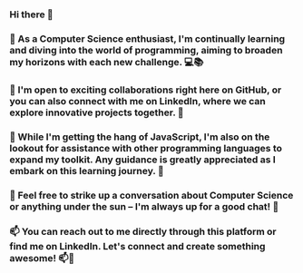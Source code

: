 ###   Hi there 👋
### 🌱 As a Computer Science enthusiast, I'm continually learning and diving into the world of programming, aiming to broaden my horizons with each new challenge. 💻📚
### 👯 I'm open to exciting collaborations right here on GitHub, or you can also connect with me on LinkedIn, where we can explore innovative projects together. 👯
### 🤔 While I'm getting the hang of JavaScript, I'm also on the lookout for assistance with other programming languages to expand my toolkit. Any guidance is greatly appreciated as I embark on this learning journey. 🚀
### 💬 Feel free to strike up a conversation about Computer Science or anything under the sun – I'm always up for a good chat! 💬
### 📫 You can reach out to me directly through this platform or find me on LinkedIn. Let's connect and create something awesome! 📫🔗

<!--
**Gurp5/Gurp5** is a ✨ _special_ ✨ repository because its `README.md` (this file) appears on your GitHub profile.

Here are some ideas to get you started:

- 🔭 I’m currently working on a group assignment for my midterm university assignment. We are builing a static website using only HTML and CSS.
- 🌱 I’m currently learning Computer Science and programming
- 👯 I’m looking to collaborate on here and/or LinkedIn. Recommend or help me learning other languages
- 🤔 I’m looking for help with Programming other languages but staring off with JavaScript.
- 💬 Ask me about Computer Science or anything else
- 📫 How to reach me: here or LinkedIn
- 😄 Pronouns: ...
- ⚡ Fun fact: ...
-->
